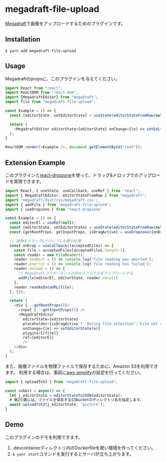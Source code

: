 # megadraft-file-upload
[Megadraft](https://github.com/globocom/megadraft)で画像をアップロードするためのプラグインです。

## Installation
`$ yarn add megadraft-file-upload`

## Usage
Megadraftのpropsに、このプラグインを与えてください。

```javascript
import React from "react";
import ReactDOM from "react-dom";
import {MegadraftEditor} from "megadraft";
import file from "megadraft-file-upload";

const Example = () => {
  const [editorState, setEditorState] = useState(editorStateFromRaw(null))

  return (
    <MegadraftEditor editorState={editorState} onChange={(e) => setEditorState(e)} plugins={[file]} />
  );
}

ReactDOM.render(<Example />, document.getElementById("root"));
```

## Extension Example
このプラグインと[react-dropzone](https://github.com/react-dropzone/react-dropzone)を使って、ドラッグ&ドロップでのアップロードを実現できます。

```javascript
import React, { useState, useCallback, useRef } from 'react';
import { MegadraftEditor, editorStateFromRaw } from "megadraft";
import 'megadraft/dist/css/megadraft.css';
import { addFile } from 'megadraft-file-upload';
import { useDropzone } from 'react-dropzone'

const Example = () => {
  const editorEl = useRef(null);
  const [editorState, setEditorState] = useState(editorStateFromRaw(null))
  const {getRootProps, getInputProps, isDragActive} = useDropzone({onDrop, noClick: true})

  // 画像をドラッグ&ドロップした際の処理
  const onDrop = useCallback((acceptedFiles) => {
    const file = acceptedFiles[acceptedFiles.length-1];
    const reader = new FileReader();
    reader.onabort = () => console.log('file reading was aborted');
    reader.onerror = () => console.log('file reading has failed');
    reader.onload = () => {
      // Megadraftコンポーネントの外からファイルをアップロードする
      addFile(editorEl, editorState, reader.result)
    };
    reader.readAsDataURL(file);
  }, []);

  return (
    <div {...getRootProps()}>
      <input {...getInputProps()} />
      <MegadraftEditor
        editorState={editorState}
        placeholder={isDragActive ? 'During file selection':'File not selected'}
        onChange={(e) => setEditorState(e)}
        plugins={[file]}
        ref={editorEl}
        />
    </div>
  );
}
```

また、画像ファイルを物理ファイルで保存するために、Amazon S3を利用できます。
利用する場合は、事前に[aws-amplify](https://github.com/aws-amplify/amplify-js)の設定を行ってください。

```javascript
import { uploadToS3 } from 'megadraft-file-upload';

const submit = async() => {
  let j_editorState = editorStateToJSON(editorState);
  # 第2引数には、ファイルを保存するS3Bucketのディレクトリ名を指定します。
  await uploadToS3(j_editorState, 'picture');
}
```

## Demo
このプラグインのデモを利用できます。
1. .devcontainerディレクトリ内のDockerfileを使い環境を作ってください。
2. `$ yanr start`コマンドを実行するとサーバが立ち上がります。
